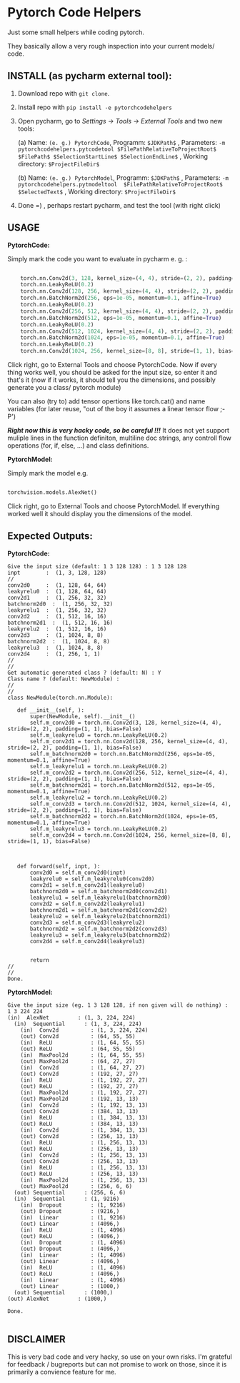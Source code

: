 # Pytorch Code Helpers

Just some small helpers while coding pytorch. 

They basically allow a very rough inspection into your current models/ code. 

INSTALL (as pycharm external tool):
---------

1. Download repo with ```git clone```.
2. Install repo with ```pip install -e pytorchcodehelpers```
3. Open pycharm, go to _Settings -> Tools -> External Tools_ and two new tools:

    (a) Name: `(e. g.) PytorchCode`, 
        Programm: `$JDKPath$` ,
        Parameters: `-m pytorchcodehelpers.pytcodetool $FilePathRelativeToProjectRoot$ $FilePath$ $SelectionStartLine$ $SelectionEndLine$` ,
        Working directory: `$ProjectFileDir$`
        
     (b) Name: `(e. g.) PytorchModel`, 
        Programm: `$JDKPath$` ,
        Parameters: `-m pytorchcodehelpers.pytmodeltool  $FilePathRelativeToProjectRoot$  $SelectedText$` ,
        Working directory: `$ProjectFileDir$`
         
4. Done =) , perhaps restart pycharm, and test the tool (with right click)


USAGE
------

**PytorchCode:**

Simply mark the code you want to evaluate in pycharm e. g. :
```python

    torch.nn.Conv2d(3, 128, kernel_size=(4, 4), stride=(2, 2), padding=(1, 1), bias=False)
    torch.nn.LeakyReLU(0.2)
    torch.nn.Conv2d(128, 256, kernel_size=(4, 4), stride=(2, 2), padding=(1, 1), bias=False)
    torch.nn.BatchNorm2d(256, eps=1e-05, momentum=0.1, affine=True)
    torch.nn.LeakyReLU(0.2)
    torch.nn.Conv2d(256, 512, kernel_size=(4, 4), stride=(2, 2), padding=(1, 1), bias=False)
    torch.nn.BatchNorm2d(512, eps=1e-05, momentum=0.1, affine=True)
    torch.nn.LeakyReLU(0.2)
    torch.nn.Conv2d(512, 1024, kernel_size=(4, 4), stride=(2, 2), padding=(1, 1), bias=False)
    torch.nn.BatchNorm2d(1024, eps=1e-05, momentum=0.1, affine=True)
    torch.nn.LeakyReLU(0.2)
    torch.nn.Conv2d(1024, 256, kernel_size=[8, 8], stride=(1, 1), bias=False)
```
 Click right, go to External Tools and choose PytorchCode. 
 Now if every thing works well, you should be asked for the input size, so enter it and that's it (now if it works, it should tell you the dimensions, and possibly generate you a class/ pytorch module)
 
 You can also (try to) add tensor opertions like torch.cat() and name variables (for later reuse, "out of the boy it assumes a linear tensor flow ;-P')

_**Right now this is very hacky code, so be careful !!!**_ 
It does not yet support muliple lines in the function definiton, multiline doc strings, any controll flow operations (for, if, else, ...) and class definitions.


**PytorchModel:**

Simply mark the model e.g. 
```python

torchvision.models.AlexNet()

```

 Click right, go to External Tools and choose PytorchModel. 
 If everything worked well it should display you the dimensions of the model.
 
 
 Expected Outputs:
 ----------------
 
 **PytorchCode:** 
 
 ```
Give the input size (default: 1 3 128 128) : 1 3 128 128
inpt        :  (1, 3, 128, 128)
//
conv2d0     :  (1, 128, 64, 64)
leakyrelu0  :  (1, 128, 64, 64)
conv2d1     :  (1, 256, 32, 32)
batchnorm2d0  :  (1, 256, 32, 32)
leakyrelu1  :  (1, 256, 32, 32)
conv2d2     :  (1, 512, 16, 16)
batchnorm2d1  :  (1, 512, 16, 16)
leakyrelu2  :  (1, 512, 16, 16)
conv2d3     :  (1, 1024, 8, 8)
batchnorm2d2  :  (1, 1024, 8, 8)
leakyrelu3  :  (1, 1024, 8, 8)
conv2d4     :  (1, 256, 1, 1)
//
//
Get automatic generated class ? (default: N) : Y
Class name ? (default: NewModule) : 
//
//
class NewModule(torch.nn.Module):

	def __init__(self, ):
		super(NewModule, self).__init__()
		self.m_conv2d0 = torch.nn.Conv2d(3, 128, kernel_size=(4, 4), stride=(2, 2), padding=(1, 1), bias=False)
		self.m_leakyrelu0 = torch.nn.LeakyReLU(0.2)
		self.m_conv2d1 = torch.nn.Conv2d(128, 256, kernel_size=(4, 4), stride=(2, 2), padding=(1, 1), bias=False)
		self.m_batchnorm2d0 = torch.nn.BatchNorm2d(256, eps=1e-05, momentum=0.1, affine=True)
		self.m_leakyrelu1 = torch.nn.LeakyReLU(0.2)
		self.m_conv2d2 = torch.nn.Conv2d(256, 512, kernel_size=(4, 4), stride=(2, 2), padding=(1, 1), bias=False)
		self.m_batchnorm2d1 = torch.nn.BatchNorm2d(512, eps=1e-05, momentum=0.1, affine=True)
		self.m_leakyrelu2 = torch.nn.LeakyReLU(0.2)
		self.m_conv2d3 = torch.nn.Conv2d(512, 1024, kernel_size=(4, 4), stride=(2, 2), padding=(1, 1), bias=False)
		self.m_batchnorm2d2 = torch.nn.BatchNorm2d(1024, eps=1e-05, momentum=0.1, affine=True)
		self.m_leakyrelu3 = torch.nn.LeakyReLU(0.2)
		self.m_conv2d4 = torch.nn.Conv2d(1024, 256, kernel_size=[8, 8], stride=(1, 1), bias=False)
		
		

	def forward(self, inpt, ):
		conv2d0 = self.m_conv2d0(inpt)
		leakyrelu0 = self.m_leakyrelu0(conv2d0)
		conv2d1 = self.m_conv2d1(leakyrelu0)
		batchnorm2d0 = self.m_batchnorm2d0(conv2d1)
		leakyrelu1 = self.m_leakyrelu1(batchnorm2d0)
		conv2d2 = self.m_conv2d2(leakyrelu1)
		batchnorm2d1 = self.m_batchnorm2d1(conv2d2)
		leakyrelu2 = self.m_leakyrelu2(batchnorm2d1)
		conv2d3 = self.m_conv2d3(leakyrelu2)
		batchnorm2d2 = self.m_batchnorm2d2(conv2d3)
		leakyrelu3 = self.m_leakyrelu3(batchnorm2d2)
		conv2d4 = self.m_conv2d4(leakyrelu3)
		
		
		return 
//
//
Done.

```
 
 
 **PytorchModel:**
 
 ```
Give the input size (eg. 1 3 128 128, if non given will do nothing) : 1 3 224 224
 (in)  AlexNet         : (1, 3, 224, 224)
   (in)  Sequential      : (1, 3, 224, 224)
     (in)  Conv2d          : (1, 3, 224, 224)
     (out) Conv2d          : (64, 55, 55)
     (in)  ReLU            : (1, 64, 55, 55)
     (out) ReLU            : (64, 55, 55)
     (in)  MaxPool2d       : (1, 64, 55, 55)
     (out) MaxPool2d       : (64, 27, 27)
     (in)  Conv2d          : (1, 64, 27, 27)
     (out) Conv2d          : (192, 27, 27)
     (in)  ReLU            : (1, 192, 27, 27)
     (out) ReLU            : (192, 27, 27)
     (in)  MaxPool2d       : (1, 192, 27, 27)
     (out) MaxPool2d       : (192, 13, 13)
     (in)  Conv2d          : (1, 192, 13, 13)
     (out) Conv2d          : (384, 13, 13)
     (in)  ReLU            : (1, 384, 13, 13)
     (out) ReLU            : (384, 13, 13)
     (in)  Conv2d          : (1, 384, 13, 13)
     (out) Conv2d          : (256, 13, 13)
     (in)  ReLU            : (1, 256, 13, 13)
     (out) ReLU            : (256, 13, 13)
     (in)  Conv2d          : (1, 256, 13, 13)
     (out) Conv2d          : (256, 13, 13)
     (in)  ReLU            : (1, 256, 13, 13)
     (out) ReLU            : (256, 13, 13)
     (in)  MaxPool2d       : (1, 256, 13, 13)
     (out) MaxPool2d       : (256, 6, 6)
   (out) Sequential      : (256, 6, 6)
   (in)  Sequential      : (1, 9216)
     (in)  Dropout         : (1, 9216)
     (out) Dropout         : (9216,)
     (in)  Linear          : (1, 9216)
     (out) Linear          : (4096,)
     (in)  ReLU            : (1, 4096)
     (out) ReLU            : (4096,)
     (in)  Dropout         : (1, 4096)
     (out) Dropout         : (4096,)
     (in)  Linear          : (1, 4096)
     (out) Linear          : (4096,)
     (in)  ReLU            : (1, 4096)
     (out) ReLU            : (4096,)
     (in)  Linear          : (1, 4096)
     (out) Linear          : (1000,)
   (out) Sequential      : (1000,)
 (out) AlexNet         : (1000,)

Done.


```
 
 DISCLAIMER
-----------

This is very bad code and very hacky, so use on your own risks.
I'm grateful for feedback / bugreports but can not promise to work on those, since it is primarily a convience feature for me.




